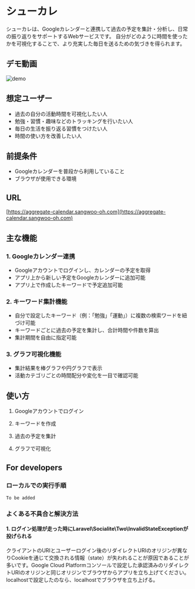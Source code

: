 # シューカレ

シューカレは、Googleカレンダーと連携して過去の予定を集計・分析し、日常の振り返りをサポートするWebサービスです。
自分がどのように時間を使ったかを可視化することで、より充実した毎日を送るための気づきを得られます。

## デモ動画
![demo](https://github.com/user-attachments/assets/2eb90af4-021d-487e-a73b-293247cac6ff)


## 想定ユーザー
* 過去の自分の活動時間を可視化したい人
* 勉強・習慣・趣味などのトラッキングを行いたい人
* 毎日の生活を振り返る習慣をつけたい人
* 時間の使い方を改善したい人

## 前提条件

* Googleカレンダーを普段から利用していること
* ブラウザが使用できる環境

## URL
[https://aggregate-calendar.sangwoo-oh.com](https://aggregate-calendar.sangwoo-oh.com)
## 主な機能

### 1. Googleカレンダー連携

* Googleアカウントでログインし、カレンダーの予定を取得
* アプリ上から新しい予定をGoogleカレンダーに追加可能
* アプリ上で作成したキーワードで予定追加可能

### 2. キーワード集計機能

* 自分で設定したキーワード（例：「勉強」「運動」）に複数の検索ワードを紐づけ可能
* キーワードごとに過去の予定を集計し、合計時間や件数を算出
* 集計期間を自由に指定可能

### 3. グラフ可視化機能

* 集計結果を棒グラフや円グラフで表示
* 活動カテゴリごとの時間配分や変化を一目で確認可能

## 使い方

1. Googleアカウントでログイン
2. キーワードを作成

3. 過去の予定を集計
4. グラフで可視化

## For developers
### ローカルでの実行手順
```
To be added
```

### よくある不具合と解決方法
#### 1. ログイン処理が走った時にLaravel\Socialite\Two\InvalidStateExceptionが投げられる

クライアントのURIとユーザーログイン後のリダイレクトURIのオリジンが異なりCookieを通じて交換される情報（state）が失われることが原因であることが多いです。Google Cloud Platformコンソールで設定した承認済みのリダイレクトURIのオリジンと同じオリジンでブラウザからアプリを立ち上げてください。localhostで設定したのなら、localhostでブラウザを立ち上げる。

